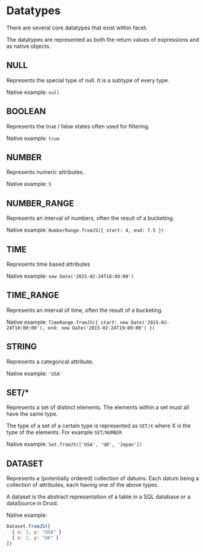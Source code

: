 # Datatypes

There are several core datatypes that exist within facet.

The datatypes are represented as both the return values of expressions and as native objects.

## NULL

Represents the special type of null. It is a subtype of every type.

Native example: `null`

## BOOLEAN

Represents the true / false states often used for filtering.

Native example: `true`

## NUMBER

Represents numeric attributes.

Native example: `5`

## NUMBER_RANGE

Represents an interval of numbers, often the result of a bucketing.

Native example: `NumberRange.fromJS({ start: 4, end: 7.5 })`

## TIME

Represents time based attributes

Native example: `new Date('2015-02-24T18:00:00')`

## TIME_RANGE

Represents an interval of time, often the result of a bucketing.

Native example: `TimeRange.fromJS({ start: new Date('2015-02-24T18:00:00'), end: new Date('2015-02-24T19:00:00') })`

## STRING

Represents a categorical attribute.

Native example: `'USA'`

## SET/*

Represents a set of distinct elements. The elements within a set must all have the same type.

The type of a set of a certain type is represented as `SET/X` where X is the type of the elements.
For example `SET/NUMBER`

Native example: `Set.fromJS(['USA', 'UK', 'Japan'])`

## DATASET

Represents a (potentially ordered) collection of datums.
Each datum being a collection of attributes, each having one of the above types.

A dataset is the abstract representation of a table in a SQL database or a dataSource in Druid.

Native example:

```javascript
Dataset.fromJS([
  { x: 1, y: "USA" }
  { x: 2, y: "UK" }
])
```
